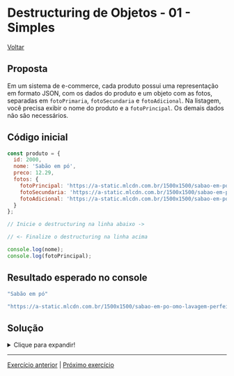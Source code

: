 # Destructuring de Objetos - 01 - Simples

[Voltar](../../README.md)

## Proposta
Em um sistema de e-commerce, cada produto possui uma representação em formato JSON, com os dados do produto e um objeto com as fotos, separadas em `fotoPrimaria`, `fotoSecundaria` e `fotoAdicional`. Na listagem, você precisa exibir o nome do produto e a `fotoPrincipal`. Os demais dados não são necessários.

## Código inicial
```js
const produto = {
  id: 2000,
  nome: 'Sabão em pó',
  preco: 12.29,
  fotos: {
    fotoPrincipal: 'https://a-static.mlcdn.com.br/1500x1500/sabao-em-po-omo-lavagem-perfeita-concentrado-profissional-56kg/magazineluiza/224489500/f43bec8b2f13e0c5565b681d2d46432f.jpg',
    fotoSecundaria: 'https://a-static.mlcdn.com.br/1500x1500/sabao-em-po-omo-lavagem-perfeita-concentrado-profissional-56kg/magazineluiza/224489500/c2c737e796f33585c3e9da8e7af982a5.jpg',
    fotoAdicional: 'https://a-static.mlcdn.com.br/1500x1500/sabao-em-po-omo-lavagem-perfeita-concentrado-profissional-56kg/magazineluiza/224489500/0673a9868ac3ac7a075c3b75bcaa62a4.jpg'
  }
};

// Inicie o destructuring na linha abaixo ->

// <- Finalize o destructuring na linha acima

console.log(nome);
console.log(fotoPrincipal);
```

## Resultado esperado no console
```js
"Sabão em pó"

"https://a-static.mlcdn.com.br/1500x1500/sabao-em-po-omo-lavagem-perfeita-concentrado-profissional-56kg/magazineluiza/224489500/f43bec8b2f13e0c5565b681d2d46432f.jpg"
```

## Solução

<details>
  <summary>Clique para expandir!</summary>

  ```js
  const produto = {
    id: 2000,
    nome: 'Sabão em pó',
    preco: 12.29,
    fotos: {
      fotoPrincipal: 'https://a-static.mlcdn.com.br/1500x1500/sabao-em-po-omo-lavagem-perfeita-concentrado-profissional-56kg/magazineluiza/224489500/f43bec8b2f13e0c5565b681d2d46432f.jpg',
      fotoSecundaria: 'https://a-static.mlcdn.com.br/1500x1500/sabao-em-po-omo-lavagem-perfeita-concentrado-profissional-56kg/magazineluiza/224489500/c2c737e796f33585c3e9da8e7af982a5.jpg',
      fotoAdicional: 'https://a-static.mlcdn.com.br/1500x1500/sabao-em-po-omo-lavagem-perfeita-concentrado-profissional-56kg/magazineluiza/224489500/0673a9868ac3ac7a075c3b75bcaa62a4.jpg'
    }
  };

  // Inicie o destructuring aqui ->
  const {
    nome,
    fotos: {
      fotoPrincipal
    }
  } = produto;
  // <- Finalize o destructuring aqui

  console.log(nome);
  console.log(fotoPrincipal);
  ```
</details>

---

[Exercício anterior](../../arrays/05-geral/README.md) | [Próximo exercício](../02-com-valor-padrao/README.md)